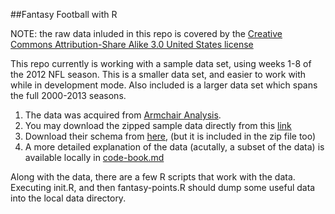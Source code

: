 ##Fantasy Football with R

NOTE: the raw data inluded in this repo is covered by the [Creative Commons Attribution-Share Alike 3.0 United States license](http://creativecommons.org/licenses/by-sa/3.0/us/)

This repo currently is working with a sample data set, using weeks 1-8 of the 2012 NFL season.  This is a smaller data set, and easier to work with while in development mode.
Also included is a larger data set which spans the full 2000-2013 seasons.

1. The data was acquired from [Armchair Analysis](http://www.armchairanalysis.com/index.php).
2. You may download the zipped sample data directly from this [link](http://www.armchairanalysis.com/NFLData_2012_WK1-8.zip)
3. Download their schema from [here](http://www.armchairanalysis.com/DataReference.pdf), (but it is included in the zip file too)
4. A more detailed explanation of the data (acutally, a subset of the data) is available locally in [code-book.md](./code-book.md)

Along with the data, there are a few R scripts that work with the data.  Executing init.R, and then fantasy-points.R should dump some useful data into the local data directory.
